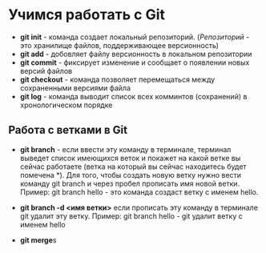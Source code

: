 # Учимся работать с Git

* **git init** - команда создает локальный репозиторий. (*Репозиторий* - это хранилище файлов, поддерживающее версионность)
* **git add** - добовляет файлу версионность в локальном репозитории
 * **git commit** - фиксирует изменение и сообщает о появлении новых версий файлов
* **git checkout** - команда позволяет перемещаться между сохраненными версиями файла
* **git log** - команда выводит список всех комминтов (сохранений) в хронологическом порядке

## Работа с ветками в Git

* **git branch** - если ввести эту команду в терминале, терминал выведет список имеющихся веток и покажет на какой ветке вы сейчас работаете (ветка на который вы сейчас находитесь будет помечена *). Для того, чтобы создать новую ветку нужно вести команду git branch и через пробел прописать имя новой ветки. Пример: git branch hello - это команда создаст ветку с именем hello.

* **git branch -d <имя ветки>** если прописать эту команду в терминале git удалит эту ветку. Пример: git branch hello - git удалит ветку с именем hello
* **git merge**s